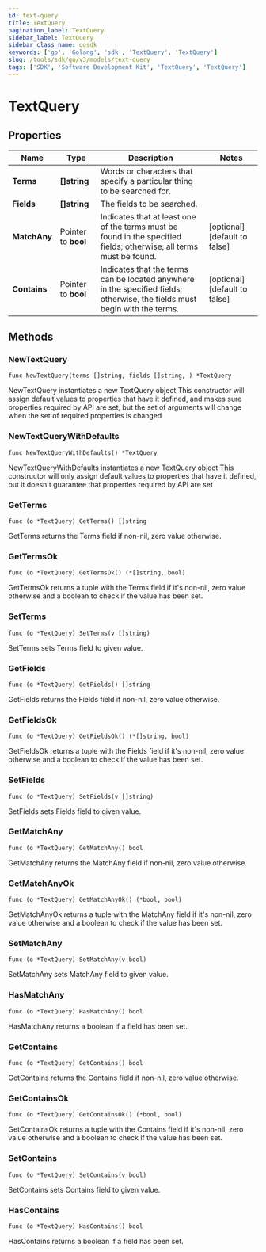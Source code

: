 ```yaml
---
id: text-query
title: TextQuery
pagination_label: TextQuery
sidebar_label: TextQuery
sidebar_class_name: gosdk
keywords: ['go', 'Golang', 'sdk', 'TextQuery', 'TextQuery'] 
slug: /tools/sdk/go/v3/models/text-query
tags: ['SDK', 'Software Development Kit', 'TextQuery', 'TextQuery']
---
```


# TextQuery

## Properties

Name | Type | Description | Notes
------------ | ------------- | ------------- | -------------
**Terms** | **[]string** | Words or characters that specify a particular thing to be searched for. | 
**Fields** | **[]string** | The fields to be searched. | 
**MatchAny** | Pointer to **bool** | Indicates that at least one of the terms must be found in the specified fields;  otherwise, all terms must be found. | [optional] [default to false]
**Contains** | Pointer to **bool** | Indicates that the terms can be located anywhere in the specified fields;  otherwise, the fields must begin with the terms. | [optional] [default to false]

## Methods

### NewTextQuery

`func NewTextQuery(terms []string, fields []string, ) *TextQuery`

NewTextQuery instantiates a new TextQuery object
This constructor will assign default values to properties that have it defined,
and makes sure properties required by API are set, but the set of arguments
will change when the set of required properties is changed

### NewTextQueryWithDefaults

`func NewTextQueryWithDefaults() *TextQuery`

NewTextQueryWithDefaults instantiates a new TextQuery object
This constructor will only assign default values to properties that have it defined,
but it doesn't guarantee that properties required by API are set

### GetTerms

`func (o *TextQuery) GetTerms() []string`

GetTerms returns the Terms field if non-nil, zero value otherwise.

### GetTermsOk

`func (o *TextQuery) GetTermsOk() (*[]string, bool)`

GetTermsOk returns a tuple with the Terms field if it's non-nil, zero value otherwise
and a boolean to check if the value has been set.

### SetTerms

`func (o *TextQuery) SetTerms(v []string)`

SetTerms sets Terms field to given value.


### GetFields

`func (o *TextQuery) GetFields() []string`

GetFields returns the Fields field if non-nil, zero value otherwise.

### GetFieldsOk

`func (o *TextQuery) GetFieldsOk() (*[]string, bool)`

GetFieldsOk returns a tuple with the Fields field if it's non-nil, zero value otherwise
and a boolean to check if the value has been set.

### SetFields

`func (o *TextQuery) SetFields(v []string)`

SetFields sets Fields field to given value.


### GetMatchAny

`func (o *TextQuery) GetMatchAny() bool`

GetMatchAny returns the MatchAny field if non-nil, zero value otherwise.

### GetMatchAnyOk

`func (o *TextQuery) GetMatchAnyOk() (*bool, bool)`

GetMatchAnyOk returns a tuple with the MatchAny field if it's non-nil, zero value otherwise
and a boolean to check if the value has been set.

### SetMatchAny

`func (o *TextQuery) SetMatchAny(v bool)`

SetMatchAny sets MatchAny field to given value.

### HasMatchAny

`func (o *TextQuery) HasMatchAny() bool`

HasMatchAny returns a boolean if a field has been set.

### GetContains

`func (o *TextQuery) GetContains() bool`

GetContains returns the Contains field if non-nil, zero value otherwise.

### GetContainsOk

`func (o *TextQuery) GetContainsOk() (*bool, bool)`

GetContainsOk returns a tuple with the Contains field if it's non-nil, zero value otherwise
and a boolean to check if the value has been set.

### SetContains

`func (o *TextQuery) SetContains(v bool)`

SetContains sets Contains field to given value.

### HasContains

`func (o *TextQuery) HasContains() bool`

HasContains returns a boolean if a field has been set.


